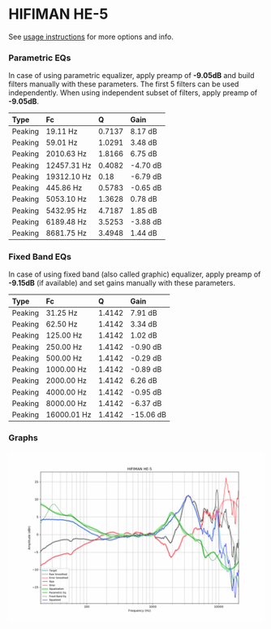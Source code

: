 # HIFIMAN HE-5
See [usage instructions](https://github.com/jaakkopasanen/AutoEq#usage) for more options and info.

### Parametric EQs
In case of using parametric equalizer, apply preamp of **-9.05dB** and build filters manually
with these parameters. The first 5 filters can be used independently.
When using independent subset of filters, apply preamp of **-9.05dB**.

| Type    | Fc          |      Q | Gain     |
|:--------|:------------|:-------|:---------|
| Peaking | 19.11 Hz    | 0.7137 | 8.17 dB  |
| Peaking | 59.01 Hz    | 1.0291 | 3.48 dB  |
| Peaking | 2010.63 Hz  | 1.8166 | 6.75 dB  |
| Peaking | 12457.31 Hz | 0.4082 | -4.70 dB |
| Peaking | 19312.10 Hz | 0.18   | -6.79 dB |
| Peaking | 445.86 Hz   | 0.5783 | -0.65 dB |
| Peaking | 5053.10 Hz  | 1.3628 | 0.78 dB  |
| Peaking | 5432.95 Hz  | 4.7187 | 1.85 dB  |
| Peaking | 6189.48 Hz  | 3.5253 | -3.88 dB |
| Peaking | 8681.75 Hz  | 3.4948 | 1.44 dB  |

### Fixed Band EQs
In case of using fixed band (also called graphic) equalizer, apply preamp of **-9.15dB**
(if available) and set gains manually with these parameters.

| Type    | Fc          |      Q | Gain      |
|:--------|:------------|:-------|:----------|
| Peaking | 31.25 Hz    | 1.4142 | 7.91 dB   |
| Peaking | 62.50 Hz    | 1.4142 | 3.34 dB   |
| Peaking | 125.00 Hz   | 1.4142 | 1.02 dB   |
| Peaking | 250.00 Hz   | 1.4142 | -0.90 dB  |
| Peaking | 500.00 Hz   | 1.4142 | -0.29 dB  |
| Peaking | 1000.00 Hz  | 1.4142 | -0.89 dB  |
| Peaking | 2000.00 Hz  | 1.4142 | 6.26 dB   |
| Peaking | 4000.00 Hz  | 1.4142 | -0.95 dB  |
| Peaking | 8000.00 Hz  | 1.4142 | -6.37 dB  |
| Peaking | 16000.01 Hz | 1.4142 | -15.06 dB |

### Graphs
![](./HIFIMAN%20HE-5.png)